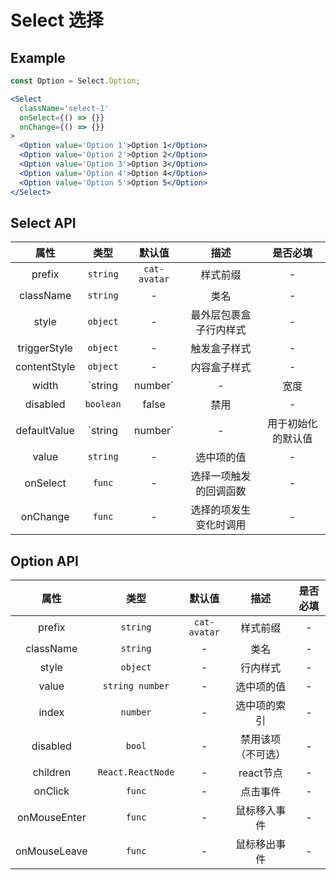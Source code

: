 # Select 选择

## Example

```jsx
const Option = Select.Option;

<Select
  className='select-1'
  onSelect={() => {}}
  onChange={() => {}}
>
  <Option value='Option 1'>Option 1</Option>
  <Option value='Option 2'>Option 2</Option>
  <Option value='Option 3'>Option 3</Option>
  <Option value='Option 4'>Option 4</Option>
  <Option value='Option 5'>Option 5</Option>
</Select>
```

## Select API

|    属性     |         类型          |    默认值    |                描述                | 是否必填 |
| :---------: | :-------------------: | :----------: | :--------------------------------: | :------: |
|   prefix    |       `string`        | `cat-avatar` |              样式前缀              |    -     |
|  className  |       `string`        |      -       |                类名                |    -     |
|    style    |       `object`        |      -       |       最外层包裹盒子行内样式         |    -     |
| triggerStyle |       `object`        |      -       |           触发盒子样式             |    -     |
| contentStyle |       `object`        |      -       |           内容盒子样式             |    -     |
|    width    |  `string | number`    |       -      |                宽度                |    -     |
|  disabled   |       `boolean`       |     false    |                禁用                |    -     |
|  defaultValue  | `string | number`  |      -       |         用于初始化的默认值          |    -     |
|    value    |       `string`        |      -       |              选中项的值            |    -     |
|   onSelect  |       `func`          |      -       |        选择一项触发的回调函数        |    -     |
|   onChange  |       `func`          |      -       |        选择的项发生变化时调用        |    -     |

## Option API

|    属性     |         类型          |    默认值    |                描述                | 是否必填 |
| :---------: | :-------------------: | :----------: | :--------------------------------: | :------: |
|   prefix    |       `string`        | `cat-avatar` |              样式前缀               |    -     |
|  className  |       `string`        |      -       |                类名                 |    -     |
|    style    |       `object`        |      -       |              行内样式               |    -     |
|    value    |    `string number`    |      -       |              选中项的值             |    -     |
|    index    |       `number`        |      -       |              选中项的索引           |    -     |
|  disabled   |       `bool`          |      -       |              禁用该项（不可选）      |    -     |
|  children   |   `React.ReactNode`   |      -       |              react节点              |    -     |
|   onClick   |       `func`          |      -       |              点击事件               |    -     |
| onMouseEnter |       `func`         |      -       |             鼠标移入事件            |    -     |
| onMouseLeave |       `func`         |      -       |             鼠标移出事件            |    -     |
